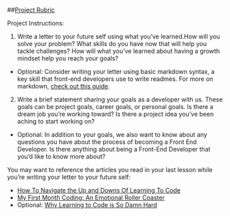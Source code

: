 ##[Project Rubric](https://review.udacity.com/#!/projects/6790468080/rubric)

Project Instructions:
1. Write a letter to your future self using what you’ve learned.How will you solve your problem? What skills do you have now that will help you tackle challenges? How will what you’ve learned about having a growth mindset help you reach your goals?
  * Optional: Consider writing your letter using basic markdown syntax, a key skill that front-end developers use to write readmes. For more on markdown, [check out this guide](https://guides.github.com/features/mastering-markdown/).

2. Write a brief statement sharing your goals as a developer with us. These goals can be project goals, career goals, or personal goals. Is there a dream job you’re working toward? Is there a project idea you’ve been aching to start working on?
  * Optional: In addition to your goals, we also want to know about any questions you have about the process of becoming a Front End Developer. Is there anything about being a Front-End Developer that you’d like to know more about?


You may want to reference the articles you read in your last lesson while you’re writing your letter to your future self:
* [How To Navigate the Up and Downs Of Learning To Code](http://goo.gl/g84egf)
* [My First Month Coding: An Emotional Roller Coaster](http://goo.gl/kGJCK7)
* Optional: [Why Learning to Code is So Damn Hard](http://goo.gl/AGLjtB)

